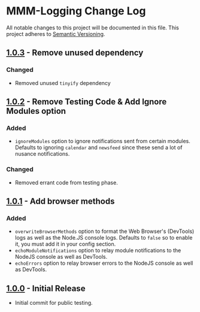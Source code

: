 # MMM-Logging Change Log

All notable changes to this project will be documented in this file.
This project adheres to [Semantic Versioning](http://semver.org/).

## [1.0.3](https://github.com/shbatm/MMM-Logging/compare/v1.0.2...v1.0.3) - Remove unused dependency

### Changed

- Removed unused `tinyify` dependency

## [1.0.2](https://github.com/shbatm/MMM-Logging/compare/v1.0.1...v1.0.2) - Remove Testing Code & Add Ignore Modules option

### Added

- `ignoreModules` option to ignore notifications sent from certain modules. Defaults to ignoring `calendar` and `newsfeed` since these send a lot of nusance notifications.

### Changed

- Removed errant code from testing phase.

## [1.0.1](https://github.com/shbatm/MMM-Logging/compare/v1.0.0...v1.0.1) - Add browser methods

### Added

- `overwriteBrowserMethods` option to format the Web Browser's (DevTools) logs as well as the Node.JS console logs. Defaults to `false` so to enable it, you must add it in your config section.
- `echoModuleNotifications` option to relay module notifications to the NodeJS console as well as DevTools.
- `echoErrors` option to relay browser errors to the NodeJS console as well as DevTools.

## [1.0.0](https://github.com/shbatm/MMM-Logging/releases/tag/v1.0.0) - Initial Release

- Initial commit for public testing.
